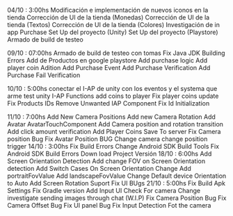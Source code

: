 04/10 : 3:00hs 
	Modificación e implementación de nuevos iconos en la tienda
	Corrección de UI de la tienda (Monedas)
	Corrección de UI de la tienda (Textos)
	Corrección de UI de la tienda (Colores)
	Investigación de in app Purchase
	Set Up del proyecto (Unity)
	Set Up del proyecto (Playstore)
	Armado de build de testeo
	
09/10 : 07:00hs
	Armado de build de testeo con tomas
	Fix Java JDK Building Errors 
	Add de Productos en google playstore
	Add purchase logic
	Add player coin Adition
	Add Purchase Event
	Add Purchase Verification
	Add Purchase Fail Verification
	
10/10 : 5:00hs
	conectar el I-AP de unity con los eventos y el systema que arme
	test unity I-AP Functions
	add coins to player
	Fix player coins update
	Fix Products IDs
	Remove Unwanted IAP Component
	Fix Id Initialization
	
11/10 : 7:00hs
	Add New Camera Positions
	Add new Camera Rotation
	Add Avatar AvatarTouchComponent
	Add Camera position and rotation transition
	Add click amount verification
	Add Player Coins Save To server
	Fix Camera position Bug
	Fix Avatar Position BUG
	Change camera change position trigger
14/10 : 3:00hs
	Fix Build Errors
	Change Android SDK Build Tools
	Fix Android SDK Build Errors
	Down load Project Versión 
18/10 : 6:00hs
	Add Screen Orientation Detection
	Add change FOV on Screen Orientation detection
	Add Switch Cases On Screen Orientation Change 
	Add portraitFovValue
	Add landscapeFovValue
	Change Default  device Orientation to Auto
	Add Screen Rotation Suport
	Fix UI BUgs
21/10 : 5:00hs
	Fix Build Apk Settings
	Fix Gradle version
	Add Input UI Check For camera Change
	investigate sending images through chat (W.I.P)
	Fix Camera Position Bug
	Fix Camera Offset Bug
	Fix UI panel Bug
	Fix Input Detection Fot the camera